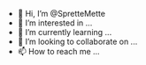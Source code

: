 - 👋 Hi, I’m @SpretteMette
- 👀 I’m interested in ...
- 🌱 I’m currently learning ...
- 💞️ I’m looking to collaborate on ...
- 📫 How to reach me ...

<!---
SpretteMette/SpretteMette is a ✨ special ✨ repository because its `README.md` (this file) appears on your GitHub profile.
You can click the Preview link to take a look at your changes.
--->
